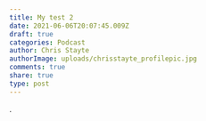 ```yaml
---
title: My test 2
date: 2021-06-06T20:07:45.009Z
draft: true
categories: Podcast
author: Chris Stayte
authorImage: uploads/chrisstayte_profilepic.jpg
comments: true
share: true
type: post
---
```

.